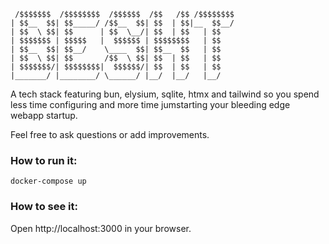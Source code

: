 ```
 /$$$$$$$  /$$$$$$$$  /$$$$$$  /$$   /$$ /$$$$$$$$
| $$__  $$| $$_____/ /$$__  $$| $$  | $$|__  $$__/
| $$  \ $$| $$      | $$  \__/| $$  | $$   | $$
| $$$$$$$ | $$$$$   |  $$$$$$ | $$$$$$$$   | $$
| $$__  $$| $$__/    \____  $$| $$__  $$   | $$
| $$  \ $$| $$       /$$  \ $$| $$  | $$   | $$
| $$$$$$$/| $$$$$$$$|  $$$$$$/| $$  | $$   | $$
|_______/ |________/ \______/ |__/  |__/   |__/
``````

A tech stack featuring bun, elysium, sqlite, htmx and tailwind so you spend less time configuring and more time jumstarting your bleeding edge webapp startup.

Feel free to ask questions or add improvements.

### How to run it:

`docker-compose up`

### How to see it:

Open http://localhost:3000 in your browser.
